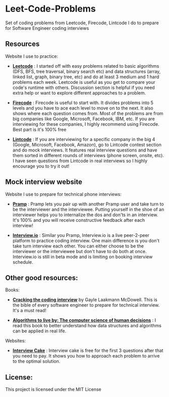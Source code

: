 # Leet-Code-Problems
Set of coding problems from Leetcode, Firecode, Lintcode I do to prepare for Software Engineer coding interviews

## Resources
Website I use to practice:
- [**Leetcode**](https://www.leetcode.com) : I started off with easy problems related to basic algorithms (DFS, BFS, tree traversal, binary search etc) and data structures (array, linked list, graph, binary tree, etc) and do at least 3 medium and 1 hard problems each week. Leetcode is useful as you get to compare your code's runtime with others. Discussion section is helpful if you need extra help or want to explore different approaches to a problem. 

- [**Firecode**](https://www.firecode.io) : Firecode is useful to start with. It divides problems into 5 levels and you have to ace each level to move on to the next. It also shows where each question comes from. Most of the problems are from big companies like Google, Microsoft, Facebook, IBM, etc. If you are interviewing for these companies, I highly recommend using Firecode. Best part is it's 100% free

- [**Lintcode**](http://www.lintcode.com/contest/) : If you are interviewing for a specific company in the big 4 (Google, Microsoft, Facebook, Amazon), go to Lintcode contest section and do mock interviews. It features real interview questions and have them sorted in different rounds of interviews (phone screen, onsite, etc). I have seen questions from Lintcode in real interviews so I highly encourage you to try it out!

## Mock interview website
Website I use to prepare for technical phone interviews:
- [**Pramp**](https://www.pramp.com) : Pramp lets you pair up with another Pramp user and take turn to be the interviewer and the interviewee. Putting yourself in the shoe of an interviewer helps you to internalize the dos and don'ts in an interview. It's 100% and you will receive constructive feedback after each interview!

- [**Interview.io**](https://interviewing.io) : Similar you Pramp, Interview.io is a live peer-2-peer platform to practice coding interview. One main difference is you don't take turn interview each other. You can either choose to be the interviewer or the interviewee but don't have to do both at once. Interview.io is still in beta mode and is limiting on booking interview schedule. 

## Other good resources:
Books:
- [**Cracking the coding interview**](https://www.amazon.com/Cracking-Coding-Interview-Programming-Questions/dp/0984782850) by Gayle Laakmann McDowell. This is the bible of every software engineer to prepare for technical interview. It's a must read!

- [**Algorithms to live by: The computer science of human decisions**](https://www.amazon.com/Algorithms-Live-Computer-Science-Decisions/dp/1627790365) : I read this book to better understand how data structures and algorithms can be applied in real life. 

Websites:
- [**Interview Cake**](https://www.interviewcake.com/) : Interview cake is free for the first 3 questions after that you need to pay. It shows you how to approach each problem to arrive to the optimal solution. 

## License: 
This project is licensed under the MIT License


